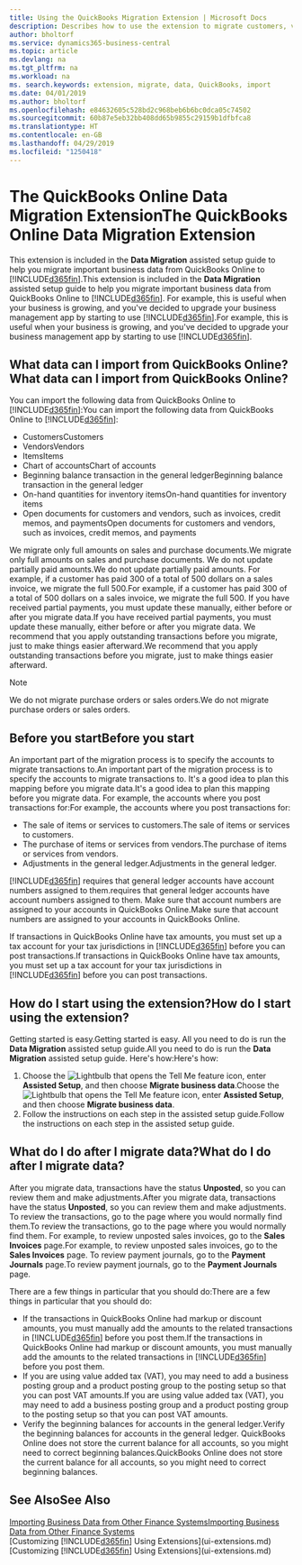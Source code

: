 ```yaml
---
title: Using the QuickBooks Migration Extension | Microsoft Docs
description: Describes how to use the extension to migrate customers, vendors, items, and accounts from QuickBooks Online to Business Central.
author: bholtorf
ms.service: dynamics365-business-central
ms.topic: article
ms.devlang: na
ms.tgt_pltfrm: na
ms.workload: na
ms. search.keywords: extension, migrate, data, QuickBooks, import
ms.date: 04/01/2019
ms.author: bholtorf
ms.openlocfilehash: e84632605c528bd2c968beb6b6bc0dca05c74502
ms.sourcegitcommit: 60b87e5eb32bb408dd65b9855c29159b1dfbfca8
ms.translationtype: HT
ms.contentlocale: en-GB
ms.lasthandoff: 04/29/2019
ms.locfileid: "1250418"
---
```

# <a name="the-quickbooks-online-data-migration-extension"></a><span data-ttu-id="c34b1-103">The QuickBooks Online Data Migration Extension</span><span class="sxs-lookup"><span data-stu-id="c34b1-103">The QuickBooks Online Data Migration Extension</span></span>
<span data-ttu-id="c34b1-104">This extension is included in the **Data Migration** assisted setup guide to help you migrate important business data from QuickBooks Online to [!INCLUDE[d365fin](includes/d365fin_md.md)].</span><span class="sxs-lookup"><span data-stu-id="c34b1-104">This extension is included in the **Data Migration** assisted setup guide to help you migrate important business data from QuickBooks Online to [!INCLUDE[d365fin](includes/d365fin_md.md)].</span></span> <span data-ttu-id="c34b1-105">For example, this is useful when your business is growing, and you've decided to upgrade your business management app by starting to use [!INCLUDE[d365fin](includes/d365fin_md.md)].</span><span class="sxs-lookup"><span data-stu-id="c34b1-105">For example, this is useful when your business is growing, and you've decided to upgrade your business management app by starting to use [!INCLUDE[d365fin](includes/d365fin_md.md)].</span></span>

## <a name="what-data-can-i-import-from-quickbooks-online"></a><span data-ttu-id="c34b1-106">What data can I import from QuickBooks Online?</span><span class="sxs-lookup"><span data-stu-id="c34b1-106">What data can I import from QuickBooks Online?</span></span>
<span data-ttu-id="c34b1-107">You can import the following data from QuickBooks Online to [!INCLUDE[d365fin](includes/d365fin_md.md)]:</span><span class="sxs-lookup"><span data-stu-id="c34b1-107">You can import the following data from QuickBooks Online to [!INCLUDE[d365fin](includes/d365fin_md.md)]:</span></span>  

* <span data-ttu-id="c34b1-108">Customers</span><span class="sxs-lookup"><span data-stu-id="c34b1-108">Customers</span></span>
* <span data-ttu-id="c34b1-109">Vendors</span><span class="sxs-lookup"><span data-stu-id="c34b1-109">Vendors</span></span>
* <span data-ttu-id="c34b1-110">Items</span><span class="sxs-lookup"><span data-stu-id="c34b1-110">Items</span></span>
* <span data-ttu-id="c34b1-111">Chart of accounts</span><span class="sxs-lookup"><span data-stu-id="c34b1-111">Chart of accounts</span></span>
* <span data-ttu-id="c34b1-112">Beginning balance transaction in the general ledger</span><span class="sxs-lookup"><span data-stu-id="c34b1-112">Beginning balance transaction in the general ledger</span></span>
* <span data-ttu-id="c34b1-113">On-hand quantities for inventory items</span><span class="sxs-lookup"><span data-stu-id="c34b1-113">On-hand quantities for inventory items</span></span>
* <span data-ttu-id="c34b1-114">Open documents for customers and vendors, such as invoices, credit memos, and payments</span><span class="sxs-lookup"><span data-stu-id="c34b1-114">Open documents for customers and vendors, such as invoices, credit memos, and payments</span></span>

<span data-ttu-id="c34b1-115">We migrate only full amounts on sales and purchase documents.</span><span class="sxs-lookup"><span data-stu-id="c34b1-115">We migrate only full amounts on sales and purchase documents.</span></span> <span data-ttu-id="c34b1-116">We do not update partially paid amounts.</span><span class="sxs-lookup"><span data-stu-id="c34b1-116">We do not update partially paid amounts.</span></span> <span data-ttu-id="c34b1-117">For example, if a customer has paid 300 of a total of 500 dollars on a sales invoice, we migrate the full 500.</span><span class="sxs-lookup"><span data-stu-id="c34b1-117">For example, if a customer has paid 300 of a total of 500 dollars on a sales invoice, we migrate the full 500.</span></span> <span data-ttu-id="c34b1-118">If you have received partial payments, you must update these manually, either before or after you migrate data.</span><span class="sxs-lookup"><span data-stu-id="c34b1-118">If you have received partial payments, you must update these manually, either before or after you migrate data.</span></span> <span data-ttu-id="c34b1-119">We recommend that you apply outstanding transactions before you migrate, just to make things easier afterward.</span><span class="sxs-lookup"><span data-stu-id="c34b1-119">We recommend that you apply outstanding transactions before you migrate, just to make things easier afterward.</span></span>

> [!NOTE]  
>   <span data-ttu-id="c34b1-120">We do not migrate purchase orders or sales orders.</span><span class="sxs-lookup"><span data-stu-id="c34b1-120">We do not migrate purchase orders or sales orders.</span></span>

## <a name="before-you-start"></a><span data-ttu-id="c34b1-121">Before you start</span><span class="sxs-lookup"><span data-stu-id="c34b1-121">Before you start</span></span>
<span data-ttu-id="c34b1-122">An important part of the migration process is to specify the accounts to migrate transactions to.</span><span class="sxs-lookup"><span data-stu-id="c34b1-122">An important part of the migration process is to specify the accounts to migrate transactions to.</span></span> <span data-ttu-id="c34b1-123">It's a good idea to plan this mapping before you migrate data.</span><span class="sxs-lookup"><span data-stu-id="c34b1-123">It's a good idea to plan this mapping before you migrate data.</span></span> <span data-ttu-id="c34b1-124">For example, the accounts where you post transactions for:</span><span class="sxs-lookup"><span data-stu-id="c34b1-124">For example, the accounts where you post transactions for:</span></span>  

* <span data-ttu-id="c34b1-125">The sale of items or services to customers.</span><span class="sxs-lookup"><span data-stu-id="c34b1-125">The sale of items or services to customers.</span></span>
* <span data-ttu-id="c34b1-126">The purchase of items or services from vendors.</span><span class="sxs-lookup"><span data-stu-id="c34b1-126">The purchase of items or services from vendors.</span></span>  
* <span data-ttu-id="c34b1-127">Adjustments in the general ledger.</span><span class="sxs-lookup"><span data-stu-id="c34b1-127">Adjustments in the general ledger.</span></span>  

[!INCLUDE[d365fin](includes/d365fin_md.md)] <span data-ttu-id="c34b1-128">requires that general ledger accounts have account numbers assigned to them.</span><span class="sxs-lookup"><span data-stu-id="c34b1-128">requires that general ledger accounts have account numbers assigned to them.</span></span> <span data-ttu-id="c34b1-129">Make sure that account numbers are assigned to your accounts in QuickBooks Online.</span><span class="sxs-lookup"><span data-stu-id="c34b1-129">Make sure that account numbers are assigned to your accounts in QuickBooks Online.</span></span>

<span data-ttu-id="c34b1-130">If transactions in QuickBooks Online have tax amounts, you must set up a tax account for your tax jurisdictions in [!INCLUDE[d365fin](includes/d365fin_md.md)] before you can post transactions.</span><span class="sxs-lookup"><span data-stu-id="c34b1-130">If transactions in QuickBooks Online have tax amounts, you must set up a tax account for your tax jurisdictions in [!INCLUDE[d365fin](includes/d365fin_md.md)] before you can post transactions.</span></span>

## <a name="how-do-i-start-using-the-extension"></a><span data-ttu-id="c34b1-131">How do I start using the extension?</span><span class="sxs-lookup"><span data-stu-id="c34b1-131">How do I start using the extension?</span></span>
<span data-ttu-id="c34b1-132">Getting started is easy.</span><span class="sxs-lookup"><span data-stu-id="c34b1-132">Getting started is easy.</span></span> <span data-ttu-id="c34b1-133">All you need to do is run the **Data Migration** assisted setup guide.</span><span class="sxs-lookup"><span data-stu-id="c34b1-133">All you need to do is run the **Data Migration** assisted setup guide.</span></span> <span data-ttu-id="c34b1-134">Here's how:</span><span class="sxs-lookup"><span data-stu-id="c34b1-134">Here's how:</span></span>

1. <span data-ttu-id="c34b1-135">Choose the ![Lightbulb that opens the Tell Me feature](media/ui-search/search_small.png "Tell me what you want to do") icon, enter **Assisted Setup**, and then choose **Migrate business data**.</span><span class="sxs-lookup"><span data-stu-id="c34b1-135">Choose the ![Lightbulb that opens the Tell Me feature](media/ui-search/search_small.png "Tell me what you want to do") icon, enter **Assisted Setup**, and then choose **Migrate business data**.</span></span>
2. <span data-ttu-id="c34b1-136">Follow the instructions on each step in the assisted setup guide.</span><span class="sxs-lookup"><span data-stu-id="c34b1-136">Follow the instructions on each step in the assisted setup guide.</span></span>

## <a name="what-do-i-do-after-i-migrate-data"></a><span data-ttu-id="c34b1-137">What do I do after I migrate data?</span><span class="sxs-lookup"><span data-stu-id="c34b1-137">What do I do after I migrate data?</span></span>
<span data-ttu-id="c34b1-138">After you migrate data, transactions have the status **Unposted**, so you can review them and make adjustments.</span><span class="sxs-lookup"><span data-stu-id="c34b1-138">After you migrate data, transactions have the status **Unposted**, so you can review them and make adjustments.</span></span> <span data-ttu-id="c34b1-139">To review the transactions, go to the page where you would normally find them.</span><span class="sxs-lookup"><span data-stu-id="c34b1-139">To review the transactions, go to the page where you would normally find them.</span></span> <span data-ttu-id="c34b1-140">For example, to review unposted sales invoices, go to the **Sales Invoices** page.</span><span class="sxs-lookup"><span data-stu-id="c34b1-140">For example, to review unposted sales invoices, go to the **Sales Invoices** page.</span></span> <span data-ttu-id="c34b1-141">To review payment journals, go to the **Payment Journals** page.</span><span class="sxs-lookup"><span data-stu-id="c34b1-141">To review payment journals, go to the **Payment Journals** page.</span></span>   

<span data-ttu-id="c34b1-142">There are a few things in particular that you should do:</span><span class="sxs-lookup"><span data-stu-id="c34b1-142">There are a few things in particular that you should do:</span></span>

* <span data-ttu-id="c34b1-143">If the transactions in QuickBooks Online had markup or discount amounts, you must manually add the amounts to the related transactions in [!INCLUDE[d365fin](includes/d365fin_md.md)] before you post them.</span><span class="sxs-lookup"><span data-stu-id="c34b1-143">If the transactions in QuickBooks Online had markup or discount amounts, you must manually add the amounts to the related transactions in [!INCLUDE[d365fin](includes/d365fin_md.md)] before you post them.</span></span>
* <span data-ttu-id="c34b1-144">If you are using value added tax (VAT), you may need to add a business posting group and a product posting group to the posting setup so that you can post VAT amounts.</span><span class="sxs-lookup"><span data-stu-id="c34b1-144">If you are using value added tax (VAT), you may need to add a business posting group and a product posting group to the posting setup so that you can post VAT amounts.</span></span>
* <span data-ttu-id="c34b1-145">Verify the beginning balances for accounts in the general ledger.</span><span class="sxs-lookup"><span data-stu-id="c34b1-145">Verify the beginning balances for accounts in the general ledger.</span></span> <span data-ttu-id="c34b1-146">QuickBooks Online does not store the current balance for all accounts, so you might need to correct beginning balances.</span><span class="sxs-lookup"><span data-stu-id="c34b1-146">QuickBooks Online does not store the current balance for all accounts, so you might need to correct beginning balances.</span></span>

## <a name="see-also"></a><span data-ttu-id="c34b1-147">See Also</span><span class="sxs-lookup"><span data-stu-id="c34b1-147">See Also</span></span>
[<span data-ttu-id="c34b1-148">Importing Business Data from Other Finance Systems</span><span class="sxs-lookup"><span data-stu-id="c34b1-148">Importing Business Data from Other Finance Systems</span></span>](across-import-data-configuration-packages.md)  
<span data-ttu-id="c34b1-149">[Customizing [!INCLUDE[d365fin](includes/d365fin_md.md)] Using Extensions](ui-extensions.md)</span><span class="sxs-lookup"><span data-stu-id="c34b1-149">[Customizing [!INCLUDE[d365fin](includes/d365fin_md.md)] Using Extensions](ui-extensions.md)</span></span>  
